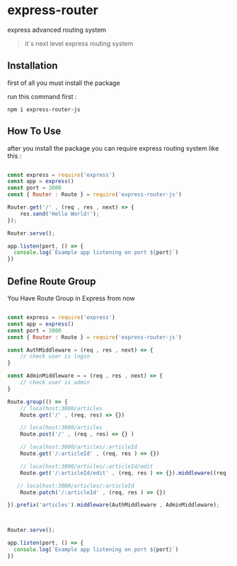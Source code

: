# express-router
express advanced routing system

> it`s next level express routing system

## Installation

first of all you must install the package

run this command first : 
```
npm i express-router-js
```

## How To Use

after you install the package you can require express routing system like this :
```js

const express = require('express')
const app = express()
const port = 3000
const { Router : Route } = require('express-router-js')

Router.get('/' , (req , res , next) => {
    res.send('Hello World!');
});

Router.serve();

app.listen(port, () => {
  console.log(`Example app listening on port ${port}`)
})
```

## Define Route Group

You Have Route Group in Express from now

```js

const express = require('express')
const app = express()
const port = 3000
const { Router : Route } = require('express-router-js')

const AuthMiddleware = (req , res , next) => {
    // check user is login
}

const AdminMiddleware = = (req , res , next) => {
    // check user is admin
}

Route.group(() => {
    // localhost:3000/articles
    Route.get('/' , (req, res) => {}) 

    // localhost:3000/articles
    Route.post('/' , (req , res) => {} )

    // localhost:3000/articles/:articleId
    Route.get('/:articleId' , (req, res ) => {})

    // localhost:3000/articles/:articleId/edit
    Route.get('/:articleId/edit' , (req, res ) => {}).middleware((req , res , next) => {} , ...)

   // localhost:3000/articles/:articleId
    Route.patch('/:articleId' , (req, res ) => {})

}).prefix('articles').middleware(AuthMiddleware , AdminMiddleware);



Router.serve();

app.listen(port, () => {
  console.log(`Example app listening on port ${port}`)
})